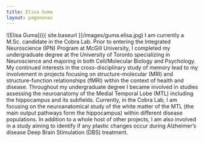 ```yaml
---
title: Elisa Guma
layout: pagenonav
---
```

![Elisa Guma]({{ site.baseurl }}/images/guma.elisa.jpg)
I am currently a M.Sc. candidate in the Cobra Lab.  Prior to entering the Integrated Neuroscience (IPN) Program at McGill University, I completed my undergraduate degree at the University of Toronto specializing in Neuroscience and majoring in both Cell/Molecular Biology and Psychology.  My continued interests in the cross-disciplinary study of memory lead to my involvement in projects focusing on structure-molecular (MRI) and structure-function relationships (fMRI) within the context of health and disease.  Throughout my undergraduate degree I became involved in studies assessing the neuroanatomy of the Medial Temporal Lobe (MTL) including the hippocampus and its subfields.  Currently, in the Cobra Lab, I am focusing on the neuroanatomical study of the white matter of the MTL (the main output pathways form the hippocampus) within different disease populations. In addition to a whole host of other projects, I am also involved in a study aiming to identify if any plastic changes occur during Alzheimer’s disease Deep Brain Stimulation (DBS) treatment.
